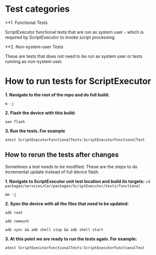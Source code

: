 <!--
  Copyright (C) 2021 The Android Open Source Project

  Licensed under the Apache License, Version 2.0 (the "License");
  you may not use this file except in compliance with the License.
  You may obtain a copy of the License at

       http://www.apache.org/licenses/LICENSE-2.0

  Unless required by applicable law or agreed to in writing, software
  distributed under the License is distributed on an "AS IS" BASIS,
  WITHOUT WARRANTIES OR CONDITIONS OF ANY KIND, either express or implied.
  See the License for the specific language governing permissions and
  limitations under the License
  -->

# Test categories

**1. Functional Tests

ScriptExecutor functional tests that are run as system user - which is required by
ScriptExecutor to invoke script processing.

**2. Non-system-user Tests

These are tests that does not need to be run as system user or tests running as non-system user.

# How to run tests for ScriptExecutor

**1. Navigate to the root of the repo and do full build:**

`m -j`

**2. Flash the device with this build:**

`aae flash`

**3. Run the tests. For example**

`atest ScriptExecutorFunctionalTests:ScriptExecutorFunctionalTest`


## How to rerun the tests after changes
Sometimes a test needs to be modified. These are the steps to do incremental update instead of full
device flash.

**1. Navigate to ScriptExecutor unit test location and build its targets:**
`cd packages/services/Car/packages/ScriptExecutor/tests/functional`

`mm -j`

**2. Sync the device with all the files that need to be updated:**

`adb root`

`adb remount`

`adb sync && adb shell stop && adb shell start`

**3. At this point we are ready to run the tests again. For example:**

`atest ScriptExecutorFunctionalTests:ScriptExecutorFunctionalTest`

